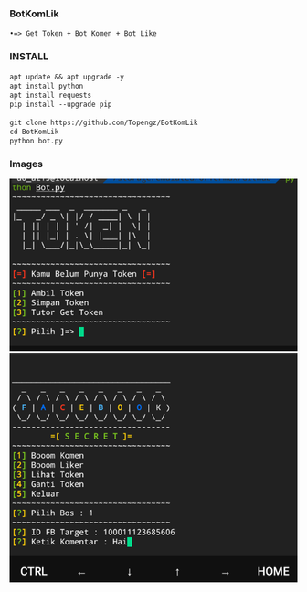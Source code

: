 ### BotKomLik
```
•=> Get Token + Bot Komen + Bot Like
```

### INSTALL
```
apt update && apt upgrade -y
apt install python
apt install requests
pip install --upgrade pip

git clone https://github.com/Topengz/BotKomLik
cd BotKomLik
python bot.py
```

### Images
<img src="Image/Bo.png">
<br>
<img src="Image/Bot.png">



